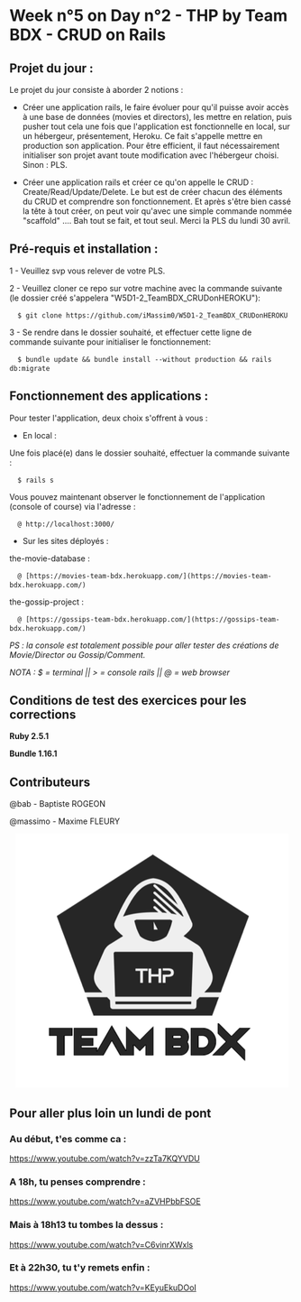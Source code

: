 # Week n°5 on Day n°2 - THP by Team BDX - CRUD on Rails

## Projet du jour :

Le projet du jour consiste à aborder 2 notions :

  - Créer une application rails, le faire évoluer pour qu'il puisse avoir accès à une base de données (movies et directors), les mettre en relation, puis pusher tout cela une fois que l'application est fonctionnelle en local, sur un hébergeur, présentement, Heroku. Ce fait s'appelle mettre en production son application. Pour être efficient, il faut nécessairement initialiser son projet avant toute modification avec l'hébergeur choisi. Sinon : PLS.

  - Créer une application rails et créer ce qu'on appelle le CRUD : Create/Read/Update/Delete. Le but est de créer chacun des éléments du CRUD et comprendre son fonctionnement. Et après s'être bien cassé la tête à tout créer, on peut voir qu'avec une simple commande nommée "scaffold" .... Bah tout se fait, et tout seul. Merci la PLS du lundi 30 avril.

## Pré-requis et installation :

1 - Veuillez svp vous relever de votre PLS.

2 - Veuillez cloner ce repo sur votre machine avec la commande suivante (le dossier créé s'appelera "W5D1-2_TeamBDX_CRUDonHEROKU"):

```
  $ git clone https://github.com/iMassim0/W5D1-2_TeamBDX_CRUDonHEROKU
```

3 - Se rendre dans le dossier souhaité, et effectuer cette ligne de commande suivante pour initialiser le fonctionnement:

```
  $ bundle update && bundle install --without production && rails db:migrate
```


## Fonctionnement des applications :

Pour tester l'application, deux choix s'offrent à vous :

 - En local :

Une fois placé(e) dans le dossier souhaité, effectuer la commande suivante :
```
  $ rails s
```
Vous pouvez maintenant observer le fonctionnement de l'application (console of course) via l'adresse :
```
  @ http://localhost:3000/
```

  - Sur les sites déployés :

the-movie-database :
```
  @ [https://movies-team-bdx.herokuapp.com/](https://movies-team-bdx.herokuapp.com/)
```
the-gossip-project :
```
  @ [https://gossips-team-bdx.herokuapp.com/](https://gossips-team-bdx.herokuapp.com/)
```

*PS : la console est totalement possible pour aller tester des créations de Movie/Director ou Gossip/Comment.*

*NOTA : $ = terminal || > = console rails || @ = web browser*

## Conditions de test des exercices pour les corrections

**Ruby 2.5.1**

**Bundle 1.16.1**

## Contributeurs

@bab - Baptiste ROGEON

@massimo - Maxime FLEURY

<p align="center">
  <img src="THP_BDX.png"/>
</p>

## Pour aller plus loin un lundi de pont

### Au début, t'es comme ca :
https://www.youtube.com/watch?v=zzTa7KQYVDU

### A 18h, tu penses comprendre :
https://www.youtube.com/watch?v=aZVHPbbFSOE

### Mais à 18h13 tu tombes la dessus :
https://www.youtube.com/watch?v=C6vinrXWxls

### Et à 22h30, tu t'y remets enfin :
https://www.youtube.com/watch?v=KEyuEkuDOoI
